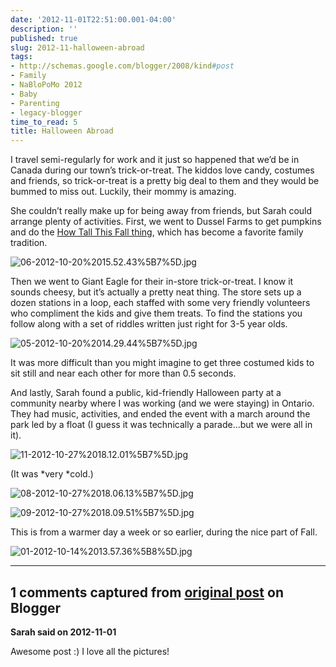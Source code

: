 ```yaml
---
date: '2012-11-01T22:51:00.001-04:00'
description: ''
published: true
slug: 2012-11-halloween-abroad
tags:
- http://schemas.google.com/blogger/2008/kind#post
- Family
- NaBloPoMo 2012
- Baby
- Parenting
- legacy-blogger
time_to_read: 5
title: Halloween Abroad
---
```



I travel semi-regularly for work and it just so happened that we’d be in Canada during our town’s trick-or-treat. The kiddos love candy, costumes and friends, so trick-or-treat is a pretty big deal to them and they would be bummed to miss out. Luckily, their mommy is amazing.

She couldn’t really make up for being away from friends, but Sarah could arrange plenty of activities. First, we went to Dussel Farms to get pumpkins and do the [How Tall This Fall thing](http://footedjammies.blogspot.com/2012/11/nablopomo-begins.html), which has become a favorite family tradition. 

![06-2012-10-20%2015.52.43%5B7%5D.jpg](06-2012-10-20%2015.52.43%5B7%5D.jpg)

Then we went to Giant Eagle for their in-store trick-or-treat. I know it sounds cheesy, but it’s actually a pretty neat thing. The store sets up a dozen stations in a loop, each staffed with some very friendly volunteers who compliment the kids and give them treats. To find the stations you follow along with a set of riddles written just right for 3-5 year olds.

![05-2012-10-20%2014.29.44%5B7%5D.jpg](05-2012-10-20%2014.29.44%5B7%5D.jpg)

It was more difficult than you might imagine to get three costumed kids to sit still and near each other for more than 0.5 seconds.

And lastly, Sarah found a public, kid-friendly Halloween party at a community nearby where I was working (and we were staying) in Ontario. They had music, activities, and ended the event with a march around the park led by a float (I guess it was technically a parade…but we were all in it).

![11-2012-10-27%2018.12.01%5B7%5D.jpg](11-2012-10-27%2018.12.01%5B7%5D.jpg)

(It was *very *cold.)

![08-2012-10-27%2018.06.13%5B7%5D.jpg](08-2012-10-27%2018.06.13%5B7%5D.jpg)

![09-2012-10-27%2018.09.51%5B7%5D.jpg](09-2012-10-27%2018.09.51%5B7%5D.jpg)

This is from a warmer day a week or so earlier, during the nice part of Fall.

![01-2012-10-14%2013.57.36%5B8%5D.jpg](01-2012-10-14%2013.57.36%5B8%5D.jpg)

---

## 1 comments captured from [original post](https://blog.wassupy.com/2012/11/halloween-abroad.html) on Blogger

**Sarah said on 2012-11-01**

Awesome post :) I love all the pictures!

